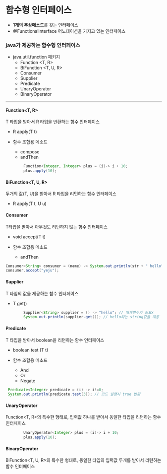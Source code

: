 # 함수형 인터페이스 
+ **1개의 추상메소드**를 갖는 인터페이스
+ @FunctionalInterface 어노테이션을 가지고 있는 인터페이스 

### java가 제공하는 함수형 인터페이스
+ java.util.function 패키지
  + Function <T, R>
  + BiFunction <T, U, R>
  + Consumer <T>
  + Supplier<T>
  + Predicate<T>
  + UnaryOperator<T>
  + BinaryOperator<T>


---
#### Function<T, R>
T 타입을 받아서 R 타입을 반환하는 함수 인터페이스 
+ R apply(T t)


+ 함수 조합용 메소드 
  + compose
  + andThen 

````java
        Function<Integer, Integer> plus = (i)-> i + 10;
        plus.apply(10);
````

#### BiFunction<T, U, R>
두개의 값(T, U)을 받아서 R 타입을 리턴하는 함수 인터페이스 
+ R apply(T t, U u)

#### Consumer<T>
T타입을 받아서 아무것도 리턴하지 않는 함수 인터페이스 
+ void accept(T t)


+ 함수 조합용 메소드
  + andThen
````java
Consumer<String> consumer = (name) -> System.out.println(str + " hello"); 
consumer.accept("yeju");  
````

#### Supplier <T>
T 타입의 값을 제공하는 함수 인터페이스
+ T get()

```java
        Supplier<String> supplier = () -> "hello"; // 매개변수가 필요x
        System.out.println(supplier.get()); // hello라는 string값을 제공
```

#### Predicate<T>
T 타입을 받아서 boolean을 리턴하는 함수 인터페이스
+ boolean test (T t)

+ 함수 조합용 메소드
  + And
  + Or
  + Negate

```java
 Predicate<Integer> predicate = (i) -> i!=0; 
 System.out.println(predicate.test(3)); // 코드 실행시 true 반환
```

#### UnaryOperator<T>
Function<T, R>의 특수한 형태로, 입력값 하나를 받아서 동일한 타입을 리턴하는 함수 인터페이스 

````java
        UnaryOperator<Integer> plus = (i)-> i + 10;
        plus.apply(10);
````

#### BinaryOperator<T>
BiFunction<T, U, R>의 특수한 형태로, 동일한 타입의 입력값 두개를 받아서 리턴하는 함수 인터페이스
